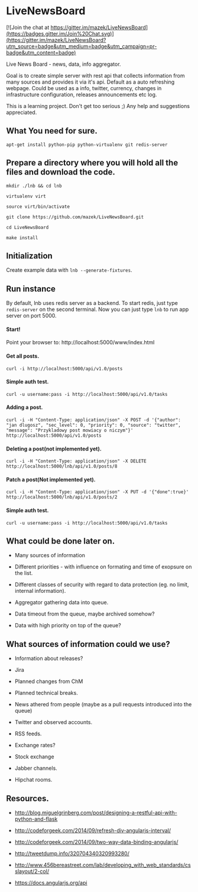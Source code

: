 # LiveNewsBoard

[![Join the chat at https://gitter.im/mazek/LiveNewsBoard](https://badges.gitter.im/Join%20Chat.svg)](https://gitter.im/mazek/LiveNewsBoard?utm_source=badge&utm_medium=badge&utm_campaign=pr-badge&utm_content=badge)

Live News Board - news, data, info aggregator.

Goal is to create simple server with rest api that collects information from many sources and provides it via it's api. Default as a auto refreshing webpage. Could be used as a info, twitter, currency, changes in infrastructure configuration, releases announcements etc log.

This is a learning project. Don't get too serious ;)
Any help and suggestions appreciated.

## What You need for sure.

`apt-get install python-pip python-virtualenv git redis-server`

## Prepare a directory where you will hold all the files and download the code.

`mkdir ./lnb && cd lnb`

`virtualenv virt`

`source virt/bin/activate`

`git clone https://github.com/mazek/LiveNewsBoard.git`

`cd LiveNewsBoard`

`make install`

## Initialization

Create example data with `lnb --generate-fixtures`.

## Run instance

By default, lnb uses redis server as a backend. 
To start redis, just type `redis-server` on the second terminal.
Now you can just type `lnb` to run app server on port 5000.


#### Start!

Point your browser to: http://localhost:5000/www/index.html

#### Get all posts.
`curl -i http://localhost:5000/api/v1.0/posts`

#### Simple auth test.
`curl -u username:pass -i http://localhost:5000/api/v1.0/tasks`

#### Adding a post.
`curl -i -H "Content-Type: application/json" -X POST -d '{"author": "jan dlugosz", "sec_level": 0, "priority": 0, "source": "twitter", "message": "Przykladowy post mowiacy o niczym"}' http://localhost:5000/api/v1.0/posts`

#### Deleting a post(not implemented yet).
`curl -i -H "Content-Type: application/json" -X DELETE  http://localhost:5000/lnb/api/v1.0/posts/8`

#### Patch a post(Not implemented yet).
`curl -i -H "Content-Type: application/json" -X PUT -d '{"done":true}' http://localhost:5000/lnb/api/v1.0/posts/2`

#### Simple auth test.
`curl -u username:pass -i http://localhost:5000/api/v1.0/tasks`


## What could be done later on.
*  Many sources of information

*  Different priorities - with influence on formating and time of exopsure on the list.

*  Different classes of security with regard to data protection (eg. no limit, internal information).

*  Aggregator gathering data into queue.

*  Data timeout from the queue, maybe archived somehow?

*  Data with high priority on top of the queue?


## What sources of information could we use?

*  Information about releases?

*  Jira

*  Planned changes from ChM

*  Planned technical breaks.

*  News athered from people (maybe as a pull requests introduced into the queue)

*  Twitter and observed accounts.

*  RSS feeds.

*  Exchange rates?

*  Stock exchange

*  Jabber channels.

*  Hipchat rooms.


## Resources.
* http://blog.miguelgrinberg.com/post/designing-a-restful-api-with-python-and-flask

* http://codeforgeek.com/2014/09/refresh-div-angularjs-interval/

* http://codeforgeek.com/2014/09/two-way-data-binding-angularjs/

* http://tweetdump.info/320704340320993280/

* http://www.456bereastreet.com/lab/developing_with_web_standards/csslayout/2-col/

* https://docs.angularjs.org/api



